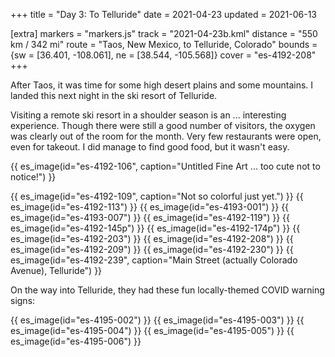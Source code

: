+++
title = "Day 3: To Telluride"
date = 2021-04-23
updated = 2021-06-13

[extra]
markers = "markers.js"
track = "2021-04-23b.kml"
distance = "550 km / 342 mi"
route = "Taos, New Mexico, to Telluride, Colorado"
bounds = {sw = [36.401, -108.061], ne = [38.544, -105.568]}
cover = "es-4192-208"
+++

After Taos, it was time for some high desert plains and some mountains. I landed this next night in the ski resort of Telluride.

<!-- more -->

Visiting a remote ski resort in a shoulder season is an ... interesting experience. Though there were still a good number of visitors, the oxygen was clearly out of the room for the month. Very few restaurants were open, even for takeout. I did manage to find good food, but it wasn't easy.

{{ es_image(id="es-4192-106", caption="Untitled Fine Art ... too cute not to notice!") }}

{{ es_image(id="es-4192-109", caption="Not so colorful just yet.") }}
{{ es_image(id="es-4192-113") }}
{{ es_image(id="es-4193-001") }}
{{ es_image(id="es-4193-007") }}
{{ es_image(id="es-4192-119") }}
{{ es_image(id="es-4192-145p") }}
{{ es_image(id="es-4192-174p") }}
{{ es_image(id="es-4192-203") }}
{{ es_image(id="es-4192-208") }}
{{ es_image(id="es-4192-209") }}
{{ es_image(id="es-4192-230") }}
{{ es_image(id="es-4192-239", caption="Main Street (actually Colorado Avenue), Telluride") }}

On the way into Telluride, they had these fun locally-themed COVID warning signs:

{{ es_image(id="es-4195-002") }}
{{ es_image(id="es-4195-003") }}
{{ es_image(id="es-4195-004") }}
{{ es_image(id="es-4195-005") }}
{{ es_image(id="es-4195-006") }}
